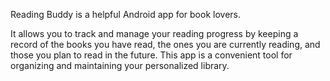 Reading Buddy is a helpful Android app for book lovers.

It allows you to track and manage your reading progress by keeping a record of the books you have read, the ones you are currently reading, and those you plan to read in the future. This app is a convenient tool for organizing and maintaining your personalized library.
